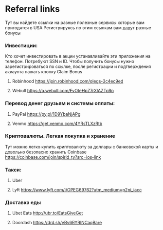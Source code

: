 # Referral links
 
Тут вы найдете ссылки на разные полезные сервисы которые вам пригодятся в USA
Регистрируясь по этим ссылкам вам дадут разные бонусы

### Инвестиции: 
Кто хочет инвестировать в акции устанавливайте эти приложения на телефон. Потребуют SSN и ID.
Чтобы получить бонусы нужно зарегистрироваться по ссылке, после регистрации и подтверждения аккаунта нажать кнопку Claim Bonus
1. Robinhood
https://join.robinhood.com/olegs-3c4ec9ed

2. Webull
https://a.webull.com/FvOteHpZ7rXlAZTpRo

### Перевод денег друзьям и системы оплаты:
1. PayPal
https://py.pl/1D9YbaNjAPg

2. Venmo
https://get.venmo.com/4YRsTLXzRtb

### Криптовалюты. Легкая покупка и хранение
Тут можно легко купить криптовалюту за доллары с банковской карты и довольно безопасно хранить
Coinbase
https://coinbase.com/join/spirid_ty?src=ios-link

### Такси: 
1. Uber 

2. Lyft
https://www.lyft.com/i/OPEG69762?utm_medium=p2pi_iacc

### Доставка еды
1. Ubet Eats
http://ubr.to/EatsGiveGet

2. Doordash
https://drd.sh/yBv6RYRlNCaqBare
